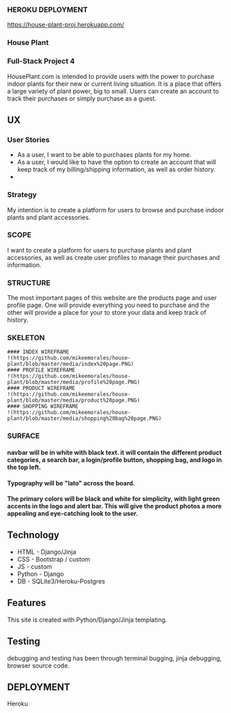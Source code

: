 ### HEROKU DEPLOYMENT


https://house-plant-proj.herokuapp.com/

### House Plant


### Full-Stack Project 4
HousePlant.com is intended to provide users with the power to purchase indoor plants for their new or current living situation. It is a place that offers a large variety of plant power, big to small. Users can create an account to track their purchases or simply purchase as a guest.

## UX
### User Stories
- As a user, I want to be able to purchases plants for my home.
- As a user, I would like to have the option to create an account that will keep track of my billing/shipping information, as well as order history.
- 
### Strategy 
My intention is to create a platform for users to browse and purchase indoor plants and plant accessories.

### SCOPE
I want to create a platform for users to purchase plants and plant accessories, as well as create user profiles to manage their purchases and information.

### STRUCTURE
The most important pages of this website are the products page and user profile page. One will provide everything you need to purchase and the other will provide a place for your to store your data and keep track of history.

### SKELETON
	#### INDEX WIREFRAME
	!(https://github.com/mikeemorales/house-plant/blob/master/media/index%20page.PNG)
	#### PROFILE WIREFRAME
	!(https://github.com/mikeemorales/house-plant/blob/master/media/profile%20page.PNG)
	#### PRODUCT WIREFRAME
	!(https://github.com/mikeemorales/house-plant/blob/master/media/product%20page.PNG)
	#### SHOPPING WIREFRAME
	!(https://github.com/mikeemorales/house-plant/blob/master/media/shopping%20bag%20page.PNG)
  
### SURFACE
#### navbar will be in white with black text. it will contain the different product categories, a search bar, a login/profile button, shopping bag, and logo in the top left.
#### Typography will be "lato" across the board.
#### The primary colors will be black and white for simplicity, with light green accents in the logo and alert bar. This will give the product photos a more appealing and eye-catching look to the user.

## Technology
- HTML - Django/Jinja
- CSS - Bootstrap / custom
- JS - custom
- Python - Django
- DB - SQLite3/Heroku-Postgres

## Features
This site is created with Python/Django/Jinja templating.

## Testing
debugging and testing has been through terminal bugging, jinja debugging, browser source code.

## DEPLOYMENT
Heroku

